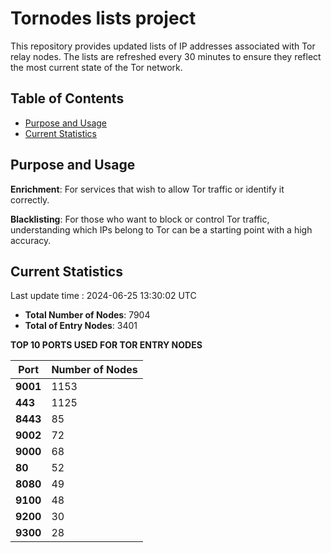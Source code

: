 # Tornodes lists project

This repository provides updated lists of IP addresses associated with Tor relay nodes. The lists are refreshed every 30 minutes to ensure they reflect the most current state of the Tor network.

## Table of Contents

- [Purpose and Usage](#purpose-and-usage)
- [Current Statistics](#current-statistics)


## Purpose and Usage

**Enrichment**: For services that wish to allow Tor traffic or identify it correctly.

**Blacklisting**: For those who want to block or control Tor traffic, understanding which IPs belong to Tor can be a starting point with a high accuracy.

## Current Statistics

Last update time : 2024-06-25 13:30:02 UTC

- **Total Number of Nodes**: 7904
- **Total of Entry Nodes**: 3401

**TOP 10 PORTS USED FOR TOR ENTRY NODES**

| **Port** | **Number of Nodes** |
|------|-----------------|
| **9001**   | 1153  |
| **443**   | 1125  |
| **8443**   | 85  |
| **9002**   | 72  |
| **9000**   | 68  |
| **80**   | 52  |
| **8080**   | 49  |
| **9100**   | 48  |
| **9200**   | 30  |
| **9300**   | 28  |


